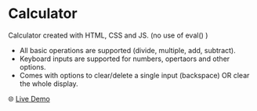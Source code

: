 # Calculator
Calculator created with HTML, CSS and JS. (no use of eval() )

- All basic operations are supported (divide, multiple, add, subtract).
- Keyboard inputs are supported for numbers, opertaors and other options.
- Comes with options to clear/delete a single input (backspace) OR clear the whole display.


:globe_with_meridians:	 [Live Demo](https://konskabe.github.io/calculator)
